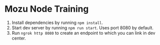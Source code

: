 # Mozu Node Training

1. Install dependencies by running `npm install`.
2. Start dev server by running `npm run start`.  Uses port 8080 by default.
3. Run `ngrok http 8080` to create an endpoint to which you can link in dev center.